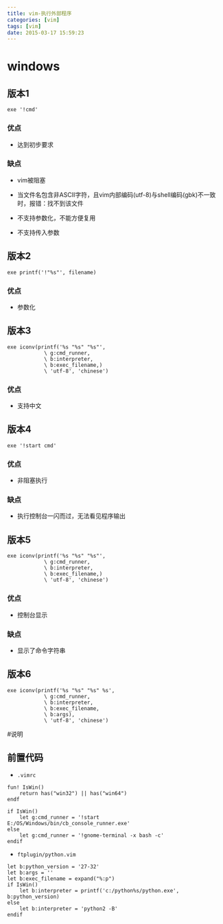 ```yaml
---
title: vim-执行外部程序
categories: [vim]
tags: [vim]
date: 2015-03-17 15:59:23
---
```


# windows

## 版本1

```vim
exe '!cmd'
```

### 优点

-   达到初步要求

### 缺点

-   vim被阻塞

-   当文件名包含非ASCII字符，且vim内部编码(utf-8)与shell编码(gbk)不一致时，报错：找不到该文件

-   不支持参数化，不能方便复用

-   不支持传入参数

## 版本2

```vim
exe printf('!"%s"', filename)
```

### 优点

-   参数化


## 版本3

```vim
exe iconv(printf('%s "%s" "%s"',
            \ g:cmd_runner,
            \ b:interpreter,
            \ b:exec_filename,)
            \ 'utf-8', 'chinese')
```

### 优点

-   支持中文

## 版本4

```vim
exe '!start cmd'
```

### 优点

-   非阻塞执行

### 缺点

-   执行控制台一闪而过，无法看见程序输出

## 版本5

```
exe iconv(printf('%s "%s" "%s"',
            \ g:cmd_runner,
            \ b:interpreter,
            \ b:exec_filename,)
            \ 'utf-8', 'chinese')

```

### 优点

-   控制台显示

### 缺点

-   显示了命令字符串

## 版本6

```vim
exe iconv(printf('%s "%s" "%s" %s',
            \ g:cmd_runner,
            \ b:interpreter,
            \ b:exec_filename,
            \ b:args),
            \ 'utf-8', 'chinese')
```

#说明

## 前置代码

-   `.vimrc`

```vim
fun! IsWin()
    return has("win32") || has("win64")
endf

if IsWin()
    let g:cmd_runner = '!start E:/OS/Windows/bin/cb_console_runner.exe'
else
    let g:cmd_runner = '!gnome-terminal -x bash -c'
endif
```

-   `ftplugin/python.vim`

```vim
let b:python_version = '27-32'
let b:args = ''
let b:exec_filename = expand("%:p")
if IsWin()
    let b:interpreter = printf('c:/python%s/python.exe', b:python_version)
else
    let b:interpreter = 'python2 -B'
endif
```
